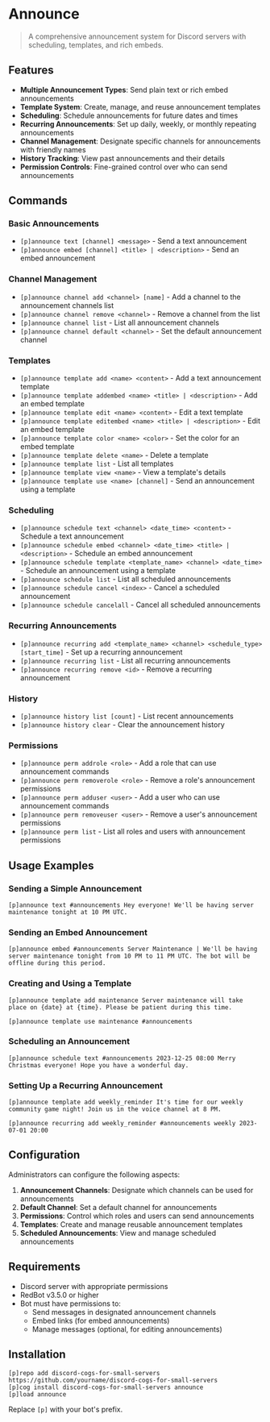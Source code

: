 # Announce

> A comprehensive announcement system for Discord servers with scheduling, templates, and rich embeds.

## Features

- **Multiple Announcement Types**: Send plain text or rich embed announcements
- **Template System**: Create, manage, and reuse announcement templates
- **Scheduling**: Schedule announcements for future dates and times
- **Recurring Announcements**: Set up daily, weekly, or monthly repeating announcements
- **Channel Management**: Designate specific channels for announcements with friendly names
- **History Tracking**: View past announcements and their details
- **Permission Controls**: Fine-grained control over who can send announcements

## Commands

### Basic Announcements

- `[p]announce text [channel] <message>` - Send a text announcement
- `[p]announce embed [channel] <title> | <description>` - Send an embed announcement

### Channel Management

- `[p]announce channel add <channel> [name]` - Add a channel to the announcement channels list
- `[p]announce channel remove <channel>` - Remove a channel from the list
- `[p]announce channel list` - List all announcement channels
- `[p]announce channel default <channel>` - Set the default announcement channel

### Templates

- `[p]announce template add <name> <content>` - Add a text announcement template
- `[p]announce template addembed <name> <title> | <description>` - Add an embed template
- `[p]announce template edit <name> <content>` - Edit a text template
- `[p]announce template editembed <name> <title> | <description>` - Edit an embed template
- `[p]announce template color <name> <color>` - Set the color for an embed template
- `[p]announce template delete <name>` - Delete a template
- `[p]announce template list` - List all templates
- `[p]announce template view <name>` - View a template's details
- `[p]announce template use <name> [channel]` - Send an announcement using a template

### Scheduling

- `[p]announce schedule text <channel> <date_time> <content>` - Schedule a text announcement
- `[p]announce schedule embed <channel> <date_time> <title> | <description>` - Schedule an embed announcement
- `[p]announce schedule template <template_name> <channel> <date_time>` - Schedule an announcement using a template
- `[p]announce schedule list` - List all scheduled announcements
- `[p]announce schedule cancel <index>` - Cancel a scheduled announcement
- `[p]announce schedule cancelall` - Cancel all scheduled announcements

### Recurring Announcements

- `[p]announce recurring add <template_name> <channel> <schedule_type> [start_time]` - Set up a recurring announcement
- `[p]announce recurring list` - List all recurring announcements
- `[p]announce recurring remove <id>` - Remove a recurring announcement

### History

- `[p]announce history list [count]` - List recent announcements
- `[p]announce history clear` - Clear the announcement history

### Permissions

- `[p]announce perm addrole <role>` - Add a role that can use announcement commands
- `[p]announce perm removerole <role>` - Remove a role's announcement permissions
- `[p]announce perm adduser <user>` - Add a user who can use announcement commands
- `[p]announce perm removeuser <user>` - Remove a user's announcement permissions
- `[p]announce perm list` - List all roles and users with announcement permissions

## Usage Examples

### Sending a Simple Announcement

```
[p]announce text #announcements Hey everyone! We'll be having server maintenance tonight at 10 PM UTC.
```

### Sending an Embed Announcement

```
[p]announce embed #announcements Server Maintenance | We'll be having server maintenance tonight from 10 PM to 11 PM UTC. The bot will be offline during this period.
```

### Creating and Using a Template

```
[p]announce template add maintenance Server maintenance will take place on {date} at {time}. Please be patient during this time.

[p]announce template use maintenance #announcements
```

### Scheduling an Announcement

```
[p]announce schedule text #announcements 2023-12-25 08:00 Merry Christmas everyone! Hope you have a wonderful day.
```

### Setting Up a Recurring Announcement

```
[p]announce template add weekly_reminder It's time for our weekly community game night! Join us in the voice channel at 8 PM.

[p]announce recurring add weekly_reminder #announcements weekly 2023-07-01 20:00
```

## Configuration

Administrators can configure the following aspects:

1. **Announcement Channels**: Designate which channels can be used for announcements
2. **Default Channel**: Set a default channel for announcements
3. **Permissions**: Control which roles and users can send announcements
4. **Templates**: Create and manage reusable announcement templates
5. **Scheduled Announcements**: View and manage scheduled announcements

## Requirements

- Discord server with appropriate permissions
- RedBot v3.5.0 or higher
- Bot must have permissions to:
  - Send messages in designated announcement channels
  - Embed links (for embed announcements)
  - Manage messages (optional, for editing announcements)

## Installation

```
[p]repo add discord-cogs-for-small-servers https://github.com/yourname/discord-cogs-for-small-servers
[p]cog install discord-cogs-for-small-servers announce
[p]load announce
```

Replace `[p]` with your bot's prefix. 